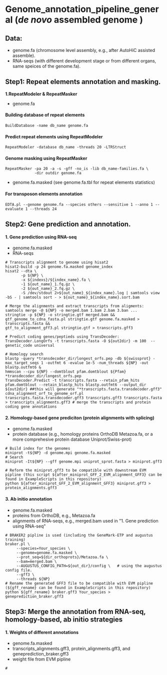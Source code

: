 # Genome_annotation_pipeline_general (_de novo_ assembled genome )

## Data:
  * genome.fa (chromosome level assembly, e.g., after AutoHiC assisted assemble).
  * RNA-seqs (with different development stage or from different organs, same speices of the  genome.fa).
## Step1: Repeat elements annotation and masking.
  **1.RepeatModeler & RepeatMasker**
  * genome.fa  
#### Building database of repeat elements
```
BuildDatabase -name db_name genome.fa
```
#### Predict repeat elements using RepeatModeler
```
RepeatModeler -database db_name -threads 20 -LTRStruct
```
#### Genome masking using RepeatMasker
```
RepeatMasker -pa 20 -a -s -gff -no_is -lib db_name-families.fa \
             -dir outdir genome.fa
```
* genome.fa.masked (see genome.fa.tbl for repeat elements statistics)
#### For transposon elements annotation
```
EDTA.pl --genome genome.fa --species others --sensitive 1 --anno 1 --evaluate 1 --threads 24
```
## Step2: Gene prediction and annotation.
#### 1. Gene prediction using RNA-seq
* genome.fa.masked
* RNA-seqs

```
# Transcripts alignment to genome using hisat2
hisat2-build -p 24 genome.fa.masked genome_index
hisat2 --dta \
       -p ${NP} \
       -x ${indexs}/${index_name}.fa \
       -1 ${out_name}_1.fq.gz \
       -2 ${out_name}_2.fq.gz \
       -S /dev/stdout 2>${out_name}_${index_name}.log | samtools view -bS - | samtools sort - > ${out_name}_${index_name}.sort.bam

# Merge the alignments and extract transcripts from aligments:
samtools merge -@ ${NP} -o merged.bam 1.bam 2.bam 3.ban ...
stringtie -p ${NP} -o stringtie.gtf merged.bam &&
gtf_genome_to_cdna_fasta.pl stringtie.gtf genome.fa.masked > transcripts.fasta &&
gtf_to_alignment_gff3.pl stringtie.gtf > transcripts.gff3

# Predict coding genes/peptieds using TransDecoder:
TransDecoder.LongOrfs -t transcripts.fasta -O ${out2dir} -m 100  --genetic_code universal

# Homology search
blastp -query *transdecoder_dir/longest_orfs.pep -db ${swissprot} -max_target_seqs 1 -outfmt 6 -evalue 1e-5 -num_threads ${NP} -out blastp.outfmt6 &
hmmscan --cpu ${NP} --domtblout pfam.domtblout ${Pfam} *transdecoder_dir/longest_orfs.pep
TransDecoder.Predict -t transcripts.fasta --retain_pfam_hits pfam.domtblout --retain_blastp_hits blastp.outfmt6 --output_dir ${out2dir} ##this will generate "*transcripts.fasta.transdecoder.gff3"
cdna_alignment_orf_to_genome_orf.pl transcripts.fasta.transdecoder.gff3 transcripts.gff3 transcripts.fasta > transcripts_alignments.gff3 # merge the transcripts and protein coding gene annotations
```
#### 2. Homology-based gene prediciton (protein alignments with splicing)
* genome.fa.masked
* protein database (e.g., homology proteins OrthoDB Metazoa.fa, or a more comprehesive protein database Uniprot/Swiss-prot)
```
# Build index for the genomes
miniprot -t${NP} -d genome.mpi genome.fa.masked
# Search
miniprot -It${NP} --gff genome.mpi uniprot_sprot.fasta > miniprot.gff3

# Reform the miniprot.gff3 to be compatible with downstream EVM pipline (this script ${after_miniprot_GFF_2_EVM_alignment_GFF3} can be found in ExampleScripts in this repository)
python ${after_miniprot_GFF_2_EVM_alignment_GFF3} miniprot.gff3 > protein_alignments.gff3
```
#### 3. Ab initio annotation
* genome.fa.masked
* proteins from OrthoDB, e.g., Metazoa.fa
* alignments of RNA-seqs, e.g., merged.bam used in "1. Gene prediction using RNA-seq"
```
# BRAKER2 pipline is used (including the GeneMark-ETP and augustus training)
braker.pl \
     --species=Your_species \ 
     --genome=genome.fa.masked \
     --prot_seq=${dir_orthoprots}/Metazoa.fa \
     --bam=merged.bam \
     --AUGUSTUS_CONFIG_PATH=${out_dir}/config \   # using the augustus config file.
     --gff3 \
     --threads ${NP}
# Rename the generated GFF3 file to be compatible with EVM pipline (${gff_rename} can be found in ExampleScripts in this repository)
python ${gff_rename} braker.gff3 Your_species > geneprediction_braker.gff3
```
## Step3: Merge the annotation from RNA-seq, homology-based, ab initio strategies
#### 1. Weights of different annotations
* genome.fa.masked
* transcripts_alignments.gff3, protein_alignments.gff3, and geneprediction_braker.gff3
* weight file from EVM pipline
```
# 
```
